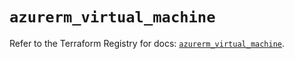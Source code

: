 # `azurerm_virtual_machine`

Refer to the Terraform Registry for docs: [`azurerm_virtual_machine`](https://registry.terraform.io/providers/hashicorp/azurerm/4.47.0/docs/resources/virtual_machine).
